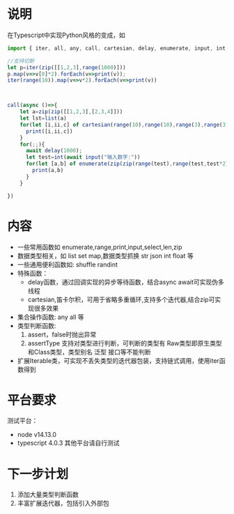 # 说明
在Typescript中实现Python风格的变成，如
```ts
import { iter, all, any, call, cartesian, delay, enumerate, input, int, list, print, range, zip } from './lib';

//支持切断
let p=iter(zip([[1,2,3],range(1000)]))
p.map(v=>v[0]*2).forEach(v=>print(v));
iter(range(10)).map(v=>v*2).forEach(v=>print(v))



call(async ()=>{
    let a=zip(zip([[1,2,3],[2,3,4]]))
    let lst=list(a)
    for(let [i,ii,c] of cartesian(range(10),range(10),range(3),range(3))){
      print([i,ii,c])
    }
    for(;;){
      await delay(1000);
      let test=int(await input("输入数字:"))
      for(let [a,b] of enumerate(zip(zip(range(test),range(test,test*2)))) ){
        print(a,b)
      }
    }

})

```
  
# 内容
* 一些常用函数如 enumerate,range,print,input,select,len,zip
* 数据类型相关，如 list set map,数据类型抓换 str json int float 等
* 一些通用便利函数如: shuffle randint 
* 特殊函数：
  * delay函数，通过回调实现的异步等待函数，结合async await可实现伪多线程
  * cartesian,笛卡尔积，可用于省略多重循环,支持多个迭代器,结合zip可实现很多效果
* 集合操作函数: any all 等
* 类型判断函数:
  1. assert，false时抛出异常
  2. assertType 支持对类型进行判断，可判断的类型有 Raw类型即原生类型和Class类型，类型别名 泛型 接口等不能判断
* 扩展Iterable类，可实现不丢失类型的迭代器包装，支持链式调用，使用iter函数得到
# 平台要求
测试平台：
* node v14.13.0
* typescript 4.0.3
其他平台请自行测试
# 下一步计划
1. 添加大量类型判断函数
2. 丰富扩展迭代器，包括引入外部包
